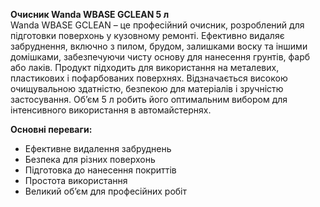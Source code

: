 **Очисник Wanda WBASE GCLEAN 5 л**  
Wanda WBASE GCLEAN – це професійний очисник, розроблений для підготовки поверхонь у кузовному ремонті. Ефективно видаляє забруднення, включно з пилом, брудом, залишками воску та іншими домішками, забезпечуючи чисту основу для нанесення грунтів, фарб або лаків. Продукт підходить для використання на металевих, пластикових і пофарбованих поверхнях. Відзначається високою очищувальною здатністю, безпекою для матеріалів і зручністю застосування. Об’єм 5 л робить його оптимальним вибором для інтенсивного використання в автомайстернях.

**Основні переваги:**
- Ефективне видалення забруднень
- Безпека для різних поверхонь
- Підготовка до нанесення покриттів
- Простота використання
- Великий об’єм для професійних робіт